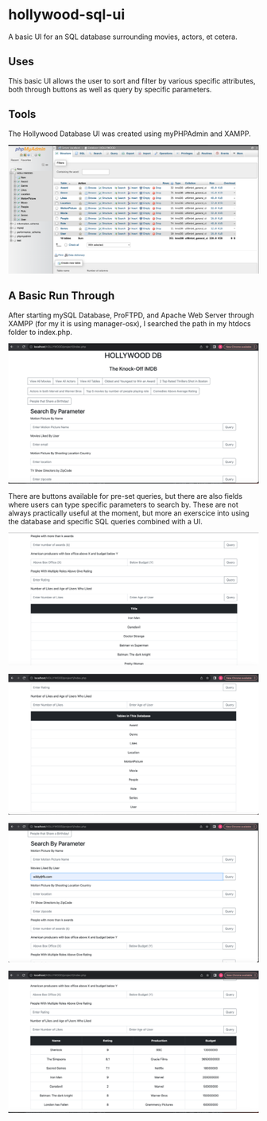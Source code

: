 # hollywood-sql-ui
A basic UI for an SQL database surrounding movies, actors, et cetera. 

## Uses
This basic UI allows the user to sort and filter by various specific attributes, both through buttons as well as query by specific parameters. 
## Tools
The Hollywood Database UI was created using myPHPAdmin and XAMPP. 

![Screenshot of myPHPAdmin database](images/myPHPAdmin.png)

## A Basic Run Through
After starting mySQL Database, ProFTPD, and Apache Web Server through XAMPP (for my it is using manager-osx), I searched the path in my htdocs folder to index.php.

![Screenshot of first open](images/FirstLook.png)

There are buttons available for pre-set queries, but there are also fields where users can type specific parameters to search by. These are not always practically useful at the moment, but more an exerscice into using the database and specific SQL queries combined with a UI.

![Screenshot of first open](images/secondLook.png)

![Screenshot of first open](images/tables.png)

![Screenshot of first open](images/enterUser.png)

![Screenshot of first open](images/UserResults.png)


